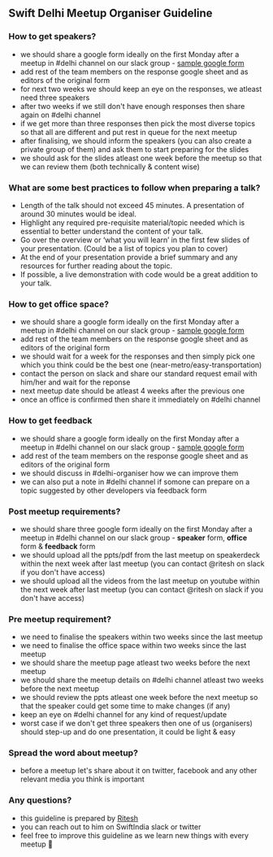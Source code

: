 ## Swift Delhi Meetup Organiser Guideline

### How to get speakers?

- we should share a google form ideally on the first Monday after a meetup in #delhi channel on our slack group - [sample google form](https://docs.google.com/forms/d/1P77mori3m1a3nJ_oUTT3PTNSyYOKCe00ZUN_ygfIMzQ/viewform?edit_requested=true)
- add rest of the team members on the response google sheet and as editors of the original form
- for next two weeks we should keep an eye on the responses, we atleast need three speakers 
- after two weeks if we still don't have enough responses then share again on #delhi channel
- if we get more than three responses then pick the most diverse topics so that all are different and put rest in queue for the next meetup
- after finalising, we should inform the speakers (you can also create a private group of them) and ask them to start preparing for the slides
- we should ask for the slides atleast one week before the meetup so that we can review them (both technically & content wise)

### What are some best practices to follow when preparing a talk?
-  Length of the talk should not exceed 45 minutes. A presentation of around 30 minutes would be ideal.
-  Highlight any required pre-requisite material/topic needed which is essential to better understand the content of your talk.
-  Go over the overview or ‘what you will learn’ in the first few slides of your presentation. (Could be a list of topics you plan to cover)
-  At the end of your presentation provide a brief summary and any resources for further reading about the topic.
-  If possible, a live demonstration with code would be a great addition to your talk.

### How to get office space?

- we should share a google form ideally on the first Monday after a meetup in #delhi channel on our slack group - [sample google form](https://docs.google.com/forms/d/1v3J3WnlD2SNLAjXFrsRkTiw6w62R3PhL6GgAdE8whr4/viewform?edit_requested=true)
- add rest of the team members on the response google sheet and as editors of the original form
- we should wait for a week for the responses and then simply pick one which you think could be the best one (near-metro/easy-transportation)
- contact the person on slack and share our standard request email with him/her and wait for the reponse
- next meetup date should be atleast 4 weeks after the previous one
- once an office is confirmed then share it immediately on #delhi channel

### How to get feedback

- we should share a google form ideally on the first Monday after a meetup in #delhi channel on our slack group - [sample google form](https://docs.google.com/forms/d/1sWW0Je1Zi3O7B7aZhw8PWj1WZ9yj2wyxxfdzKRa5lfI/viewform?edit_requested=true)
- add rest of the team members on the response google sheet and as editors of the original form
- we should discuss in #delhi-organiser how we can improve them
- we can also put a note in #delhi channel if somone can prepare on a topic suggested by other developers via feedback form

### Post meetup requirements?

- we should share three google form ideally on the first Monday after a meetup in #delhi channel on our slack group - **speaker** form, **office** form & **feedback** form
- we should upload all the ppts/pdf from the last meetup on speakerdeck within the next week after last meetup (you can contact @ritesh on slack if you don't have access)
- we should upload all the videos from the last meetup on youtube within the next week after last meetup (you can contact @ritesh on slack if you don't have access)

### Pre meetup requirement?

- we need to finalise the speakers within two weeks since the last meetup
- we need to finalise the office space within two weeks since the last meetup
- we should share the meetup page atleast two weeks before the next meetup
- we should share the meetup details on #delhi channel atleast two weeks before the next meetup
- we should review the ppts atleast one week before the next meetup so that the speaker could get some time to make changes (if any)
- keep an eye on #delhi channel for any kind of request/update
- worst case if we don't get three speakers then one of us (organisers) should step-up and do one presentation, it could be light & easy

### Spread the word about meetup?

- before a meetup let's share about it on twitter, facebook and any other relevant media you think is important

### Any questions?

- this guideline is prepared by [Ritesh](https://twitter.com/_riteshhh)
- you can reach out to him on SwiftIndia slack or twitter
- feel free to improve this guideline as we learn new things with every meetup 🚀
